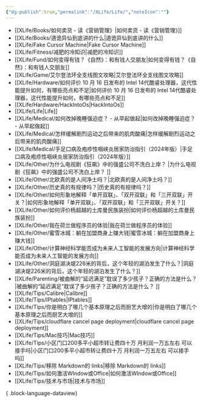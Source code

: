 ```yaml
---
{"dg-publish":true,"permalink":"/XLife/Life/","noteIcon":""}
---
```


- [[XLife/Books/如何卖货 - 读《营销管理》\|如何卖货 - 读《营销管理》]]
- [[XLife/Books/道诡异仙到底讲的什么\|道诡异仙到底讲的什么]]
- [[XLife/Fake Cursor Machine\|Fake Cursor Machine]]
- [[XLife/Fitness/减肥的冷知识\|减肥的冷知识]]
- [[XLife/Fund/如何变得有钱？《自然》：和有钱人交朋友\|如何变得有钱？《自然》：和有钱人交朋友]]
- [[XLife/Game/艾尔登法环全支线图文攻略\|艾尔登法环全支线图文攻略]]
- [[XLife/Hardware/如何评价 10 月 16 日发布的 Intel 14代酷睿处理器，这代性能提升如何，有哪些亮点和不足\|如何评价 10 月 16 日发布的 Intel 14代酷睿处理器，这代性能提升如何，有哪些亮点和不足]]
- [[XLife/Hardware/HackIntoOs\|HackIntoOs]]
- [[XLife/Life\|Life]]
- [[XLife/Medical/如何改掉晚睡强迫症？ - 从早起做起\|如何改掉晚睡强迫症？ - 从早起做起]]
- [[XLife/Medical/怎样缓解剧烈运动之后带来的肌肉酸痛\|怎样缓解剧烈运动之后带来的肌肉酸痛]]
- [[XLife/Medical/手足口病及疱疹性咽峡炎居家防治指引（2024年版）\|手足口病及疱疹性咽峡炎居家防治指引（2024年版）]]
- [[XLife/Other/为什么电视剧《狂飙》中的强盛公司不洗白上岸？ \|为什么电视剧《狂飙》中的强盛公司不洗白上岸？ ]]
- [[XLife/Other/北欧真的是人间净土吗？\|北欧真的是人间净土吗？]]
- [[XLife/Other/历史真的有规律吗？\|历史真的有规律吗？]]
- [[XLife/Other/如何形象地解释「单开双联」、「双开双联」和「三开双联」开关？\|如何形象地解释「单开双联」、「双开双联」和「三开双联」开关？]]
- [[XLife/Other/如何评价杨超越的土库曼民族装扮\|如何评价杨超越的土库曼民族装扮]]
- [[XLife/Other/我在荷兰做程序员的体验\|我在荷兰做程序员的体验]]
- [[XLife/Other/蜜雪冰城：躺在加盟商身上赚大钱\|蜜雪冰城：躺在加盟商身上赚大钱]]
- [[XLife/Other/计算神经科学能否成为未来人工智能的发展方向\|计算神经科学能否成为未来人工智能的发展方向]]
- [[XLife/Other/洞庭湖决堤226米的背后，这个年轻的湖泊发生了什么？\|洞庭湖决堤226米的背后，这个年轻的湖泊发生了什么？]]
- [[XLife/Parenting/被曲解的“延迟满足”耽误了多少孩子？正确的方法是什么？ \|被曲解的“延迟满足”耽误了多少孩子？正确的方法是什么？ ]]
- [[XLife/Tips/Calibre\|Calibre]]
- [[XLife/Tips/IPtables\|IPtables]]
- [[XLife/Tips/你是明白了哪几个基本原理之后而厨艺大增的\|你是明白了哪几个基本原理之后而厨艺大增的]]
- [[XLife/Tips/cloudflare cancel page deployment\|cloudflare cancel page deployment]]
- [[XLife/Tips/Mac技巧\|Mac技巧]]
- [[XLife/Tips/小区门口200多平小超市转让费四十万 月利润一万五左右 可以接手吗\|小区门口200多平小超市转让费四十万 月利润一万五左右 可以接手吗]]
- [[XLife/Tips/移除 Markdown的 links\|移除 Markdown的 links]]
- [[XLife/Tips/如何激活WIndow或Office\|如何激活WIndow或Office]]
- [[XLife/Tips/技术与市场\|技术与市场]]

{ .block-language-dataview}
